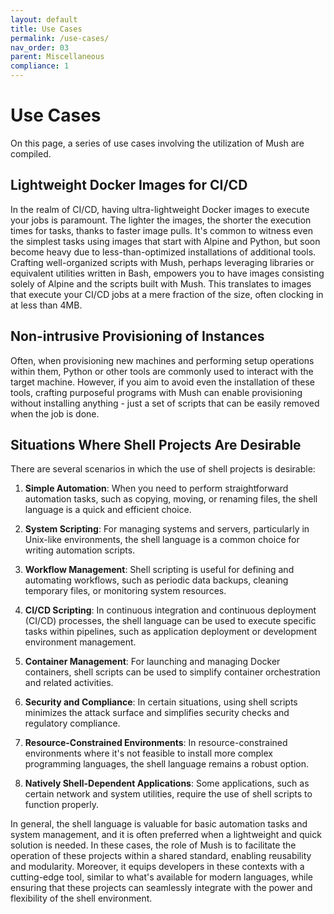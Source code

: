 ```yaml
---
layout: default
title: Use Cases
permalink: /use-cases/
nav_order: 03
parent: Miscellaneous
compliance: 1
---
```


# Use Cases

On this page, a series of use cases involving the utilization of Mush are compiled.

## Lightweight Docker Images for CI/CD

In the realm of CI/CD, having ultra-lightweight Docker images to execute your jobs is paramount. The lighter the images, the shorter the execution times for tasks, thanks to faster image pulls. It's common to witness even the simplest tasks using images that start with Alpine and Python, but soon become heavy due to less-than-optimized installations of additional tools. Crafting well-organized scripts with Mush, perhaps leveraging libraries or equivalent utilities written in Bash, empowers you to have images consisting solely of Alpine and the scripts built with Mush. This translates to images that execute your CI/CD jobs at a mere fraction of the size, often clocking in at less than 4MB.

## Non-intrusive Provisioning of Instances

Often, when provisioning new machines and performing setup operations within them, Python or other tools are commonly used to interact with the target machine. However, if you aim to avoid even the installation of these tools, crafting purposeful programs with Mush can enable provisioning without installing anything - just a set of scripts that can be easily removed when the job is done.

## Situations Where Shell Projects Are Desirable

There are several scenarios in which the use of shell projects is desirable:

1. **Simple Automation**: When you need to perform straightforward automation tasks, such as copying, moving, or renaming files, the shell language is a quick and efficient choice.

2. **System Scripting**: For managing systems and servers, particularly in Unix-like environments, the shell language is a common choice for writing automation scripts.

3. **Workflow Management**: Shell scripting is useful for defining and automating workflows, such as periodic data backups, cleaning temporary files, or monitoring system resources.

4. **CI/CD Scripting**: In continuous integration and continuous deployment (CI/CD) processes, the shell language can be used to execute specific tasks within pipelines, such as application deployment or development environment management.

5. **Container Management**: For launching and managing Docker containers, shell scripts can be used to simplify container orchestration and related activities.

6. **Security and Compliance**: In certain situations, using shell scripts minimizes the attack surface and simplifies security checks and regulatory compliance.

7. **Resource-Constrained Environments**: In resource-constrained environments where it's not feasible to install more complex programming languages, the shell language remains a robust option.

8. **Natively Shell-Dependent Applications**: Some applications, such as certain network and system utilities, require the use of shell scripts to function properly.

In general, the shell language is valuable for basic automation tasks and system management, and it is often preferred when a lightweight and quick solution is needed.
In these cases, the role of Mush is to facilitate the operation of these projects within a shared standard, enabling reusability and modularity. Moreover, it equips developers in these contexts with a cutting-edge tool, similar to what's available for modern languages, while ensuring that these projects can seamlessly integrate with the power and flexibility of the shell environment.